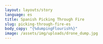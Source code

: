 ```yaml
---
layout: layouts/story
language: es
title: Spanish Picking Through Fire
slug: picking-through-fire-es
body_copy: "{%dumpingFlourish%}"
image: /assets/img/uploads/drone_dump.jpg
---
```

